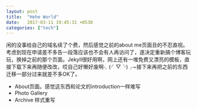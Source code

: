 ```yaml
---
layout: post
title:  "Hehe World"
date:   2017-03-11 19:45:31 +0530
categories: ["tech"]
---
```


闲的没事给自己的域名续了个费，然后感觉之前的about me页面丑的不忍直视。考虑到现在申请差不多告一段落应该也不会有人再访问了，遂决定重新搞个博客玩玩，换掉之前的那个页面。Jekyll很好用啊，网上还有一堆免费又漂亮的模板，直接下载下来再随便改改，哎自己好懒好废啊╮(╯▽╰)╭~接下来再把之前的东西迁移一部分过来就差不多OK了。

* About页面。感觉这东西和论文的introduction一样难写
* Photo Gallery
* Archive 样式重写